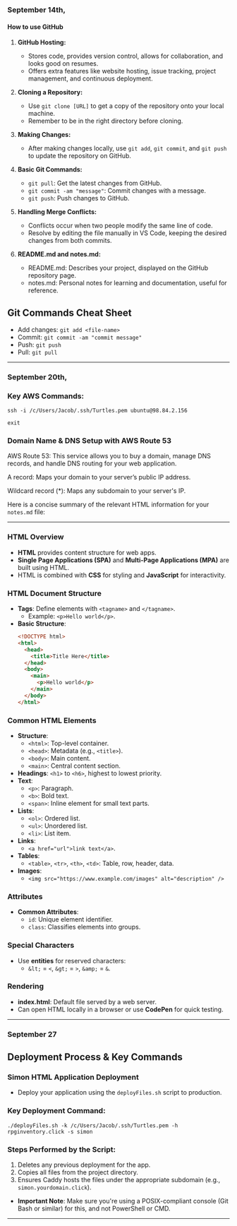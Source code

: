 ### September 14th,
#### How to use GitHub
1. **GitHub Hosting:**
   - Stores code, provides version control, allows for collaboration, and looks good on resumes.
   - Offers extra features like website hosting, issue tracking, project management, and continuous deployment.

2. **Cloning a Repository:**
   - Use `git clone [URL]` to get a copy of the repository onto your local machine.
   - Remember to be in the right directory before cloning.

3. **Making Changes:**
   - After making changes locally, use `git add`, `git commit`, and `git push` to update the repository on GitHub.

4. **Basic Git Commands:**
   - `git pull`: Get the latest changes from GitHub.
   - `git commit -am "message"`: Commit changes with a message.
   - `git push`: Push changes to GitHub.
   
5. **Handling Merge Conflicts:**
   - Conflicts occur when two people modify the same line of code.
   - Resolve by editing the file manually in VS Code, keeping the desired changes from both commits.

6. **README.md and notes.md:**
   - README.md: Describes your project, displayed on the GitHub repository page.
   - notes.md: Personal notes for learning and documentation, useful for reference.

## Git Commands Cheat Sheet

- Add changes: `git add <file-name>`
- Commit: `git commit -am "commit message"`
- Push: `git push`
- Pull: `git pull`

---

### September 20th,

### Key AWS Commands:
`ssh -i /c/Users/Jacob/.ssh/Turtles.pem ubuntu@98.84.2.156`

`exit`

### Domain Name & DNS Setup with AWS Route 53

AWS Route 53: This service allows you to buy a domain, manage DNS records, and handle DNS routing for your web application.

A record: Maps your domain to your server’s public IP address.

Wildcard record (*): Maps any subdomain to your server's IP.

Here is a concise summary of the relevant HTML information for your `notes.md` file:

---

### HTML Overview
- **HTML** provides content structure for web apps.
- **Single Page Applications (SPA)** and **Multi-Page Applications (MPA)** are built using HTML.
- HTML is combined with **CSS** for styling and **JavaScript** for interactivity.

### HTML Document Structure
- **Tags**: Define elements with `<tagname>` and `</tagname>`.
  - Example: `<p>Hello world</p>`.
- **Basic Structure**:
  ```html
  <!DOCTYPE html>
  <html>
    <head>
      <title>Title Here</title>
    </head>
    <body>
      <main>
        <p>Hello world</p>
      </main>
    </body>
  </html>
  ```

### Common HTML Elements
- **Structure**: 
  - `<html>`: Top-level container.
  - `<head>`: Metadata (e.g., `<title>`).
  - `<body>`: Main content.
  - `<main>`: Central content section.
- **Headings**: `<h1>` to `<h6>`, highest to lowest priority.
- **Text**: 
  - `<p>`: Paragraph.
  - `<b>`: Bold text.
  - `<span>`: Inline element for small text parts.
- **Lists**: 
  - `<ol>`: Ordered list.
  - `<ul>`: Unordered list.
  - `<li>`: List item.
- **Links**: 
  - `<a href="url">link text</a>`.
- **Tables**:
  - `<table>`, `<tr>`, `<th>`, `<td>`: Table, row, header, data.
- **Images**:
   - `<img src="https://www.example.com/images" alt="description" />`  
  
### Attributes
- **Common Attributes**: 
  - `id`: Unique element identifier.
  - `class`: Classifies elements into groups.
  
### Special Characters
- Use **entities** for reserved characters:  
  - `&lt;` = `<`, `&gt;` = `>`, `&amp;` = `&`.

### Rendering
- **index.html**: Default file served by a web server.
- Can open HTML locally in a browser or use **CodePen** for quick testing.

---

### September 27

## Deployment Process & Key Commands

### Simon HTML Application Deployment
- Deploy your application using the `deployFiles.sh` script to production.
  
### Key Deployment Command:
`./deployFiles.sh -k /c/Users/Jacob/.ssh/Turtles.pem -h rpginventory.click -s simon`

### Steps Performed by the Script:
1. Deletes any previous deployment for the app.
2. Copies all files from the project directory.
3. Ensures Caddy hosts the files under the appropriate subdomain (e.g., `simon.yourdomain.click`).

- **Important Note**: Make sure you're using a POSIX-compliant console (Git Bash or similar) for this, and not PowerShell or CMD.

---
